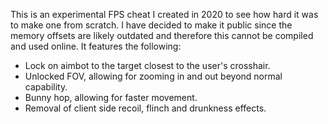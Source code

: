 This is an experimental FPS cheat I created in 2020 to see how hard it was to make one from scratch. I have decided to make it public since the memory offsets are likely outdated and therefore this cannot be compiled and used online.
It features the following:

* Lock on aimbot to the target closest to the user's crosshair.
* Unlocked FOV, allowing for zooming in and out beyond normal capability.
* Bunny hop, allowing for faster movement.
* Removal of client side recoil, flinch and drunkness effects.
